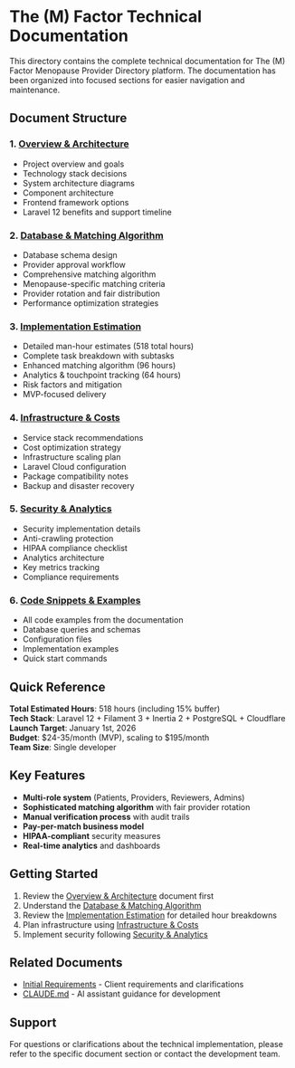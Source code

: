 # The (M) Factor Technical Documentation

This directory contains the complete technical documentation for The (M) Factor Menopause Provider Directory platform. The documentation has been organized into focused sections for easier navigation and maintenance.

## Document Structure

### 1. [Overview & Architecture](01-overview-architecture.md)
- Project overview and goals
- Technology stack decisions
- System architecture diagrams
- Component architecture
- Frontend framework options
- Laravel 12 benefits and support timeline

### 2. [Database & Matching Algorithm](02-database-matching-algorithm.md)
- Database schema design
- Provider approval workflow
- Comprehensive matching algorithm
- Menopause-specific matching criteria
- Provider rotation and fair distribution
- Performance optimization strategies

### 3. [Implementation Estimation](03-implementation-estimation.md)
- Detailed man-hour estimates (518 total hours)
- Complete task breakdown with subtasks
- Enhanced matching algorithm (96 hours)
- Analytics & touchpoint tracking (64 hours)
- Risk factors and mitigation
- MVP-focused delivery

### 4. [Infrastructure & Costs](04-infrastructure-costs.md)
- Service stack recommendations
- Cost optimization strategy
- Infrastructure scaling plan
- Laravel Cloud configuration
- Package compatibility notes
- Backup and disaster recovery

### 5. [Security & Analytics](05-security-analytics.md)
- Security implementation details
- Anti-crawling protection
- HIPAA compliance checklist
- Analytics architecture
- Key metrics tracking
- Compliance requirements

### 6. [Code Snippets & Examples](code-snippets.md)
- All code examples from the documentation
- Database queries and schemas
- Configuration files
- Implementation examples
- Quick start commands

## Quick Reference

**Total Estimated Hours**: 518 hours (including 15% buffer)  
**Tech Stack**: Laravel 12 + Filament 3 + Inertia 2 + PostgreSQL + Cloudflare  
**Launch Target**: January 1st, 2026  
**Budget**: $24-35/month (MVP), scaling to $195/month  
**Team Size**: Single developer  

## Key Features

- **Multi-role system** (Patients, Providers, Reviewers, Admins)
- **Sophisticated matching algorithm** with fair provider rotation
- **Manual verification process** with audit trails
- **Pay-per-match business model**
- **HIPAA-compliant** security measures
- **Real-time analytics** and dashboards

## Getting Started

1. Review the [Overview & Architecture](01-overview-architecture.md) document first
2. Understand the [Database & Matching Algorithm](02-database-matching-algorithm.md)
3. Review the [Implementation Estimation](03-implementation-estimation.md) for detailed hour breakdowns
4. Plan infrastructure using [Infrastructure & Costs](04-infrastructure-costs.md)
5. Implement security following [Security & Analytics](05-security-analytics.md)

## Related Documents

- [Initial Requirements](../mfactor-initial-requirements.md) - Client requirements and clarifications
- [CLAUDE.md](../CLAUDE.md) - AI assistant guidance for development

## Support

For questions or clarifications about the technical implementation, please refer to the specific document section or contact the development team.
